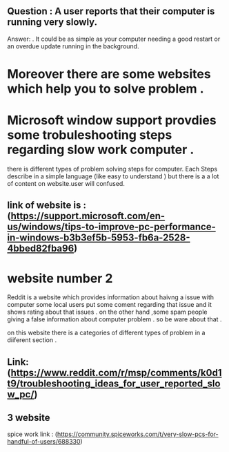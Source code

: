 ##  Question : A user reports that their computer is running very slowly.
Answer:  . It could be as simple as your computer needing a good restart or an overdue update running in the background.

# Moreover there are some websites which help you to solve problem .

# Microsoft window support provdies some trobuleshooting steps regarding slow work computer .
there is different types of problem solving steps for computer.
Each Steps describe in a simple language (like easy to understand ) but there is a a lot of content on website.user will confused. 
## link of website is : (https://support.microsoft.com/en-us/windows/tips-to-improve-pc-performance-in-windows-b3b3ef5b-5953-fb6a-2528-4bbed82fba96)

# website number 2
Reddit is a website which provides information about haivng a issue with computer some local users  put some coment regarding that issue and it shows rating about that issues .
on the other hand ,some spam people giving a false information about computer problem . so be ware about that .

on this website there is a categories of different types of problem in a diiferent section .
## Link:(https://www.reddit.com/r/msp/comments/k0d1t9/troubleshooting_ideas_for_user_reported_slow_pc/) 

## 3 website 
spice work 
link  : (https://community.spiceworks.com/t/very-slow-pcs-for-handful-of-users/688330) 
